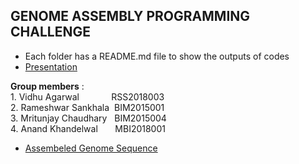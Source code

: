  ## GENOME ASSEMBLY PROGRAMMING CHALLENGE <br />
 - Each folder has a README.md file to show the outputs of codes <br />
 - <a href="https://github.com/jarvis004/NGS_Assignment/blob/master/presentation.pdf" target="_blank">Presentation</a> <br />
  
  **Group members** : <br />
      1. Vidhu Agarwal &nbsp; &nbsp; &nbsp; &nbsp; &nbsp; &nbsp;   RSS2018003 <br />
      2. Rameshwar Sankhala &nbsp;BIM2015001 <br />
      3. Mritunjay Chaudhary &nbsp; BIM2015004  <br />
      4. Anand Khandelwal   &nbsp; &nbsp; &nbsp; MBI2018001 <br />
     
     
 - <a href="https://github.com/jarvis004/NGS_Assignment/blob/master/Assignment_1/Q1/output.txt" target="_blank">Assembeled Genome Sequence </a> <br />
